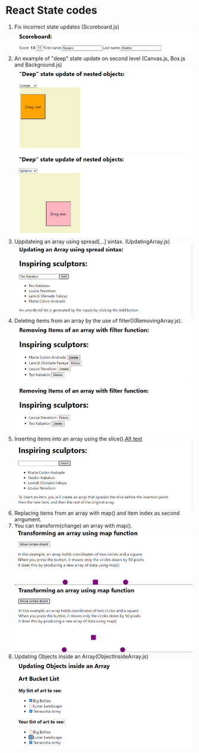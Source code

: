 # React State codes

1. Fix incorrect state updates (Scoreboard.js)![Alt text](image-8.png)
2. An example of "deep" state update on second level (Canvas.js, Box.js and Background.js)![Alt text](image-6.png)![Alt text](image-7.png)
3. Uppdateing an array using spread[...] sintax. (UpdatingArray.js)![Alt text](image-3.png)
4. Deleting items from an array by the use of filter()(RemovingArray.js).![Alt text](image-4.png)![Alt text](image-5.png)
5. Inserting items into an array using the slice().[Alt text](image-10.png)![Alt text](image-11.png)
6. Replacing items from an array with map() and item index as second arrgument.
7. You can transform(change) an array with map().![Alt text](image-12.png)![Alt text](image-13.png)
8. Updating Objects inside an Array(ObjectInsideArray.js)![Alt text](image-14.png)